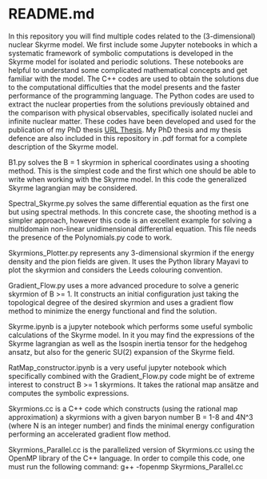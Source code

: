 # README.md
In this repository you will find multiple codes related to the (3-dimensional) nuclear Skyrme model. We first include some Jupyter notebooks in which a systematic framework of symbolic computations is developed in the Skyrme model for isolated and periodic solutions. These notebooks are helpful to understand some complicated mathematical concepts and get familiar with the model. The C++ codes are used to obtain the solutions due to the computational difficulties that the model presents and the faster performance of the programming language. The Python codes are used to extract the nuclear properties from the solutions previously obtained and the comparison with physical observables, specifically isolated nuclei and infinite nuclear matter. These codes have been developed and used for the publication of my PhD thesis [URL Thesis](https://minerva.usc.es/xmlui/handle/10347/32925). My PhD thesis and my thesis defence are also included in this repository in .pdf format for a complete description of the Skyrme model.

B1.py solves the B = 1 skyrmion in spherical coordinates using a shooting method. This is the simplest code and the first which one should be able to write when working with the Skyrme model. In this code the generalized Skyrme lagrangian may be considered.

Spectral_Skyrme.py solves the same differential equation as the first one but using spectral methods. In this concrete case, the shooting method is a simpler approach, however this code is an excellent example for solving a multidomain non-linear unidimensional differential equation. This file needs the presence of the Polynomials.py code to work.

Skyrmions_Plotter.py represents any 3-dimensional skyrmion if the energy density and the pion fields are given. It uses the Python library Mayavi to plot the skyrmion and considers the Leeds colouring convention.

Gradient_Flow.py uses a more advanced procedure to solve a generic skyrmion of B >= 1. It constructs an initial configuration just taking the topological degree of the desired skyrmion and uses a gradient flow method to minimize the energy functional and find the solution.

Skyrme.ipynb is a jupyter notebook which performs some useful symbolic calculations of the Skyrme model. In it you may find the expressions of the Skyrme lagrangian as well as the Isospin inertia tensor for the hedgehog ansatz, but also for the generic SU(2) expansion of the Skyrme field.

RatMap_constructor.ipynb is a very useful jupyter notebook which specifically combined with the Gradient_Flow.py code might be of extreme interest to construct B >= 1 skyrmions. It takes the rational map ansätze and computes the symbolic expressions.

Skyrmions.cc is a C++ code which constructs (using the rational map approximation) a skyrmions with a given baryon number B = 1-8 and 4N^3 (where N is an integer number) and finds the minimal energy configuration performing an accelerated gradient flow method.

Skyrmions_Parallel.cc is the parallelized version of Skyrmions.cc using the OpenMP library of the C++ language. In order to compile this code, one must run the following command: g++ -fopenmp Skyrmions_Parallel.cc
